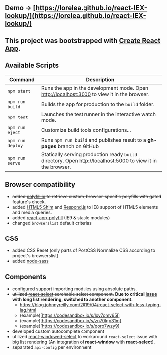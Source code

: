 ## Demo → [https://lorelea.github.io/react-IEX-lookup/](https://lorelea.github.io/react-IEX-lookup/)
## This project was bootstrapped with [Create React App](https://github.com/facebook/create-react-app).
## Available Scripts
| Command | Description |
| --- | --- |
| `npm start` | Runs the app in the development mode. Open [http://localhost:3000](http://localhost:3000) to view it in the browser. |
| `npm run build` | Builds the app for production to the `build` folder. |
| `npm test` | Launches the test runner in the interactive watch mode. |
| `npm run eject` | Customize build tools configurations... | 
| `npm run deploy` | Runs `npm run build` and publishes result to a **gh-pages** branch on GitHub |
| `npm run serve` | Statically serving production ready `build` directory. Open [http://localhost:5000](http://localhost:5000) to view it in the browser. |
## Browser compatibility
- ~~added [polyfill.io](https://polyfill.io) to retrieve custom, browser-specific polyfills with gated feature's check.~~
- added [HTML5 Shim](https://github.com/aFarkas/html5shiv) and [Respond.js](https://github.com/scottjehl/Respond) to IE8 support of HTML5 elements and media queries.
- added [react-app-polyfill](https://www.npmjs.com/package/react-app-polyfill) (IE9 & stable modules)
- changed `browserslist` default criterias
## CSS
- added CSS Reset (only parts of PostCSS Normalize CSS according to project's browserslist)
- added [node-sass](https://github.com/sass/node-sass)
## Components
- configured support importing modules using absolute paths.
- ~~utilized [react-select](https://github.com/JedWatson/react-select) serchable select component.~~
  **Due to critical [issue](https://github.com/JedWatson/react-select/issues/2850) with long list rendering, switched to another component.**
  - https://blog.johnnyreilly.com/2019/04/react-select-with-less-typing-lag.html
  - (example)[https://codesandbox.io/s/lxv7omv65l]
  - (example)[https://codesandbox.io/s/zn70lqp31m]
  - (example)[https://codesandbox.io/s/qoro7wzy9]
- developed custom autocomplete component
- utilized [react-windowed-select](https://github.com/jacobworrel/react-windowed-select) to workaround `react-select` issue with big list rendering (An integration of **react-window** with **react-select**).
- separated `api-config` per environment
